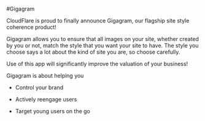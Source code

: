 #Gigagram

CloudFlare is proud to finally announce Gigagram, our flagship site style coherence product!

Gigagram allows you to ensure that all images on your site, whether created by you or not, match
the style that you want your site to have. The style you choose says a lot about the kind
of site you are, so choose carefully.

Use of this app will significantly improve the valuation of your business!

Gigagram is about helping you

* Control your brand

* Actively reengage users

* Target young users on the go
